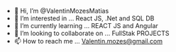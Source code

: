 - 👋 Hi, I’m @ValentinMozesMatias
- 👀 I’m interested in ... React JS, .Net and SQL DB
- 🌱 I’m currently learning ... REACT JS and Angular
- 💞️ I’m looking to collaborate on ... FullStak PROJECTS
- 📫 How to reach me ... Valentin.mozes@gmail.com

<!---
ValentinMozesMatias/ValentinMozesMatias is a ✨ special ✨ repository because its `README.md` (this file) appears on your GitHub profile.
You can click the Preview link to take a look at your changes.
--->
